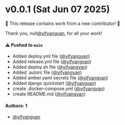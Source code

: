 # v0.0.1 (Sat Jun 07 2025)

:tada: This release contains work from a new contributor! :tada:

Thank you, null[@yifyangvan](https://github.com/yifyangvan), for all your work!

#### ⚠️ Pushed to `main`

- Added deploy.yml file ([@yifyangvan](https://github.com/yifyangvan))
- Added release.yml file ([@yifyangvan](https://github.com/yifyangvan))
- Added deploy.sh file ([@yifyangvan](https://github.com/yifyangvan))
- Added .autorc file ([@yifyangvan](https://github.com/yifyangvan))
- Added amber.yaml secrets file ([@yifyangvan](https://github.com/yifyangvan))
- Added django quickstart ([@yifyangvan](https://github.com/yifyangvan))
- create .docker-compose.yml ([@yifyangvan](https://github.com/yifyangvan))
- create README.md ([@yifyangvan](https://github.com/yifyangvan))

#### Authors: 1

- [@yifyangvan](https://github.com/yifyangvan)
